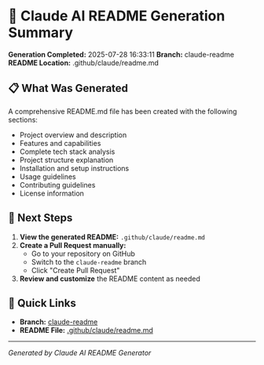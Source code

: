 # 📝 Claude AI README Generation Summary

**Generation Completed:** 2025-07-28 16:33:11
**Branch:** claude-readme
**README Location:** .github/claude/readme.md

## 📋 What Was Generated

A comprehensive README.md file has been created with the following sections:
- Project overview and description
- Features and capabilities
- Complete tech stack analysis
- Project structure explanation
- Installation and setup instructions
- Usage guidelines
- Contributing guidelines
- License information

## 🔄 Next Steps

1. **View the generated README:** `.github/claude/readme.md`
2. **Create a Pull Request manually:**
   - Go to your repository on GitHub
   - Switch to the `claude-readme` branch
   - Click "Create Pull Request"
3. **Review and customize** the README content as needed

## 🔗 Quick Links

- **Branch:** [claude-readme](https://github.com/Loop-Hive/ScheduleX/tree/claude-readme)
- **README File:** [.github/claude/readme.md](https://github.com/Loop-Hive/ScheduleX/blob/claude-readme/.github/claude/readme.md)

---
*Generated by Claude AI README Generator*
